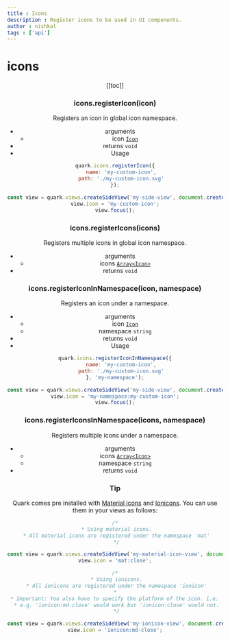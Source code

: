 ```yaml
---
title : Icons
description : Register icons to be used in UI components.
author : nishkal
tags : ['api']
---
```


# icons
<Header/>
[[toc]]

### icons.registerIcon(icon)
Registers an icon in global icon namespace.
* arguments 
  * icon [`Icon`](/structures/icon.md)
* returns `void`
* Usage

```js
quark.icons.registerIcon({
    name: 'my-custom-icon',
    path: './my-custom-icon.svg'
});

const view = quark.views.createSideView('my-side-view', document.createElement('my-custom-element'));
view.icon = 'my-custom-icon';
view.focus();
```


### icons.registerIcons(icons)
Registers multiple icons in global icon namespace.
* arguments 
  * icons [`Array<Icon>`](/structures/icon.md)
* returns `void`


### icons.registerIconInNamespace(icon, namespace)
Registers an icon under a namespace.
* arguments 
  * icon [`Icon`](/structures/icon.md)
  * namespace `string`
* returns `void`
* Usage

```js
quark.icons.registerIconInNamespace({
    name: 'my-custom-icon',
    path: './my-custom-icon.svg'
}, 'my-namespace');

const view = quark.views.createSideView('my-side-view', document.createElement('my-custom-element'));
view.icon = 'my-namespace:my-custom-icon';
view.focus();
```


### icons.registerIconsInNamespace(icons, namespace)
Registers multiple icons under a namespace.
* arguments 
  * icons [`Array<Icon>`](/structures/icon.md)
  * namespace `string`
* returns `void`

### Tip
Quark comes pre installed with [Material icons](https://material.io/tools/icons/?style=baseline) and [Ionicons](https://ionicons.com/). You can use them in your views as follows:
```js
/*
 * Using material icons.
 * All material icons are registered under the namespace 'mat'
 */

const view = quark.views.createSideView('my-material-icon-view', document.createElement('my-custom-element'));
view.icon = 'mat:close';

/*
 * Using ionicons.
 * All ionicons are registered under the namespace 'ionicon'
 * 
 * Important: You also have to specify the platform of the icon. i.e. 'md-' or 'ios-' before the name of the icon.
 * e.g. 'ionicon:md-close' would work but 'ionicon:close' would not.
 */

const view = quark.views.createSideView('my-ionicon-view', document.createElement('my-custom-element'));
view.icon = 'ionicon:md-close';
```
